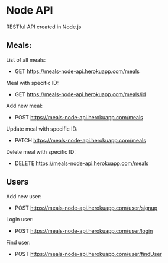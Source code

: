 # Node API

RESTful API created in Node.js

## Meals:

List of all meals:

- GET https://meals-node-api.herokuapp.com/meals

Meal with specific ID:

- GET https://meals-node-api.herokuapp.com/meals/id

Add new meal:

- POST https://meals-node-api.herokuapp.com/meals

Update meal with specific ID:

- PATCH https://meals-node-api.herokuapp.com/meals

Delete meal with specific ID:

- DELETE https://meals-node-api.herokuapp.com/meals

## Users

Add new user:

- POST https://meals-node-api.herokuapp.com/user/signup

Login user:

- POST https://meals-node-api.herokuapp.com/user/login

Find user:

- POST https://meals-node-api.herokuapp.com/user/findUser
